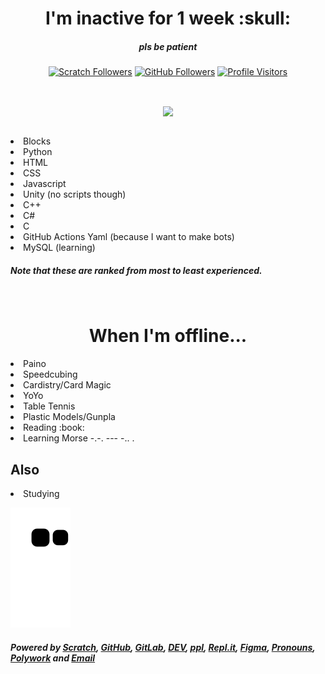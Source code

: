 <h1 align='center'> I'm inactive for 1 week :skull:</h1>
<h5 align='center'>pls be patient</h5>

<div align='center'>
  
[![Scratch Followers](https://img.shields.io/badge/dynamic/json?label=Followers&query=statistics.followers&url=https%3A%2F%2Fscratchdb.lefty.one%2Fv3%2Fuser%2Finfo%2FWjplatformer&color=darkspringgreen&style=for-the-badge&logo=scratch&logoColor=778899)](https://scratch.mit.edu/users/Wjplatformer/)
[![GitHub Followers](https://img.shields.io/github/followers/Wjplatformer?color=darkspringgreen&logo=github&style=for-the-badge)](https://github.com/Wjplatformer?tab=followers/)
[![Profile Visitors](https://komarev.com/ghpvc/?username=wjplatformer&label=Profile%20views&color=brightgreen&style=for-the-badge&logo=github)](https://github.com/wjplatformer)
<!-- ![Editor](https://img.shields.io/badge/VSCode-0078D4?style=for-the-badge&logo=visual%20studio%20code&logoColor=white)
![Editor 2](https://img.shields.io/badge/Visual_Studio-5C2D91?style=for-the-badge&logo=visual%20studio&logoColor=white)
![Editor 3](https://img.shields.io/badge/PyCharm-000000.svg?&style=for-the-badge&logo=PyCharm&logoColor=white)
![Editor 4](https://img.shields.io/badge/replit-667881?style=for-the-badge&logo=replit&logoColor=white)
![Editor 5](https://img.shields.io/badge/Arduino_IDE-00979D?style=for-the-badge&logo=arduino&logoColor=white)  END
![Scratch](https://img.shields.io/badge/Scratch-4D97FF?style=for-the-badge&logo=Scratch&logoColor=white)
![Python](https://img.shields.io/badge/Python-FFD43B?style=for-the-badge&logo=python&logoColor=blue)
![HTML5](https://img.shields.io/badge/HTML5-E34F26?style=for-the-badge&logo=html5&logoColor=white)
![CSS](https://img.shields.io/badge/CSS3-1572B6?style=for-the-badge&logo=css3&logoColor=white)
![Javascript](https://img.shields.io/badge/JavaScript-323330?style=for-the-badge&logo=javascript&logoColor=F7DF1E)
![Cpp](https://img.shields.io/badge/C%2B%2B-00599C?style=for-the-badge&logo=c%2B%2B&logoColor=white)
![Csharp](https://img.shields.io/badge/C%23-239120?style=for-the-badge&logo=c-sharp&logoColor=white)
![Numpy](https://img.shields.io/badge/Numpy-777BB4?style=for-the-badge&logo=numpy&logoColor=white)
![Pandas](https://img.shields.io/badge/Pandas-2C2D72?style=for-the-badge&logo=pandas&logoColor=white)
![Plotly](https://img.shields.io/badge/Plotly-239120?style=for-the-badge&logo=plotly&logoColor=white)
![Flask](https://img.shields.io/badge/Flask-000000?style=for-the-badge&logo=flask&logoColor=white)
![MySQL](https://img.shields.io/badge/MySQL-005C84?style=for-the-badge&logo=mysql&logoColor=white)
![SQLite](https://img.shields.io/badge/SQLite-07405E?style=for-the-badge&logo=sqlite&logoColor=white)
![MD](https://img.shields.io/badge/Markdown-000000?style=for-the-badge&logo=markdown&logoColor=white)
![UNITY](https://img.shields.io/badge/Unity-100000?style=for-the-badge&logo=unity&logoColor=white) END 
![GH Pages](https://img.shields.io/badge/GitHub%20Pages-222222?style=for-the-badge&logo=GitHub%20Pages&logoColor=white)
![PYPI](https://img.shields.io/badge/pypi-3775A9?style=for-the-badge&logo=pypi&logoColor=white)
![Actions](https://img.shields.io/badge/GitHub_Actions-2088FF?style=for-the-badge&logo=github-actions&logoColor=white)  END
![Windows](https://img.shields.io/badge/Windows-0078D6?style=for-the-badge&logo=windows&logoColor=white)
![MC](https://img.shields.io/badge/Microsoft-666666?style=for-the-badge&logo=microsoft&logoColor=white)  END 
![GMAIL](https://img.shields.io/badge/Gmail-D14836?style=for-the-badge&logo=gmail&logoColor=white)
![Outlook](https://img.shields.io/badge/Microsoft_Outlook-0078D4?style=for-the-badge&logo=microsoft-outlook&logoColor=white)
![me](https://img.shields.io/badge/website-000000?style=for-the-badge&logo=About.me&logoColor=white)
![GH](https://img.shields.io/badge/GitHub-100000?style=for-the-badge&logo=github&logoColor=white)
![GL](https://img.shields.io/badge/GitLab-330F63?style=for-the-badge&logo=gitlab&logoColor=white)
![DEV](https://img.shields.io/badge/dev.to-0A0A0A?style=for-the-badge&logo=devdotto&logoColor=white)
![Polywork](https://img.shields.io/badge/polywork-543DE0?style=for-the-badge&logo=polywork&logoColor=white)
![Figma](https://img.shields.io/badge/Figma-F24E1E?style=for-the-badge&logo=figma&logoColor=white)
![Canva](https://img.shields.io/badge/Canva-%2300C4CC.svg?&style=for-the-badge&logo=Canva&logoColor=white)
![GGM](https://img.shields.io/badge/Google%20Meet-00897B?style=for-the-badge&logo=google-meet&logoColor=white)
![TOOM](https://img.shields.io/badge/Zoom-2D8CFF?style=for-the-badge&logo=zoom&logoColor=white)  END 
![GIT](https://img.shields.io/badge/GIT-E44C30?style=for-the-badge&logo=git&logoColor=white)
![Powershell](https://img.shields.io/badge/powershell-5391FE?style=for-the-badge&logo=powershell&logoColor=white)
![Window CMD](https://img.shields.io/badge/windows%20terminal-4D4D4D?style=for-the-badge&logo=windows%20terminal&logoColor=white)  END 
![Chrome](https://img.shields.io/badge/Google_chrome-4285F4?style=for-the-badge&logo=Google-chrome&logoColor=white)
![Edge](https://img.shields.io/badge/Microsoft_Edge-0078D7?style=for-the-badge&logo=Microsoft-edge&logoColor=white)  END 
![Acer](https://img.shields.io/badge/acer%20Aspire%203-83B81A?style=for-the-badge&logo=acer&logoColor=white)  END 
![FCC](https://img.shields.io/badge/freecodecamp-27273D?style=for-the-badge&logo=freecodecamp&logoColor=white)  END -->
 
 </div>
 
<br>
<p align=center><img align="center" src="https://github-readme-streak-stats.herokuapp.com/?user=Wjplatformer&theme=soft-green&border=3DDD70"/></p>

<br>


<li>Blocks</li>
<li>Python</li>
<li>HTML</li>
<li>CSS</li>
<li>Javascript</li>
<li>Unity (no scripts though)</li>
<li>C++</li>
<li>C#</li>
<li>C</li>
<li>GitHub Actions Yaml (because I want to make bots)</li>
<li>MySQL (learning)</li>

##### Note that these are ranked from most to least experienced.

<br>
<h1 align='center'>When I'm offline...</h1>
<li>Paino</li>
<li>Speedcubing</li>
<li>Cardistry/Card Magic</li>
<li>YoYo</li>
<li>Table Tennis</li>
<li>Plastic Models/Gunpla</li>
<li>Reading :book:</li>
<li>Learning Morse -.-. --- -.. .

</a></li>
  
## Also

<li>Studying</li>

![snake](https://raw.githubusercontent.com/Wjplatformer/Wjplatformer/output/github-contribution-grid-snake.svg)

##### Powered by [Scratch](https://scratch.mit.edu/users/Wjplatformer), [GitHub](https://github.com/Wjplatformer), [GitLab](https://gitlab.com/Wjplatformer), [DEV](https://dev.to/Wjplatformer/), [ppl](https://ppl.moe/u/Wjplatformer), [Repl.it](https://replit.com/@Wjplatformer?username=Wjplatformer), [Figma](https://figma.com/@Wjplatformer), [Pronouns](https://en.pronouns.page/@wjplatformer), [Polywork](https://poly.work/wjplatformer) and [Email](mailto:Wjplatformer@gmail.com)
<!--[![Scratch Messages](https://img.shields.io/badge/dynamic/json?label=Unread%20Messages&query=count&url=https%3A%2F%2Fapi.scratch.mit.edu%2Fusers%2FWjplatformer%2Fmessages%2Fcount&color=darkspringgreen&style=for-the-badge&logo=scratch&logoColor=778899)](https://scratch.mit.edu/users/Wjplatformer/)

task: automate counter by adding actions for ignoring myself-->
